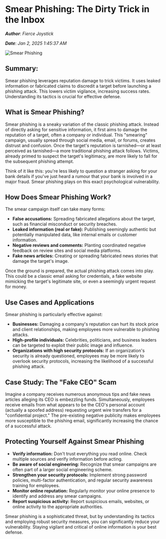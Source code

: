 # Smear Phishing: The Dirty Trick in the Inbox

***Author***: *Fierce Joystick*

***Date***: *Jan 2, 2025 1:45:37 AM*

![Smear Phishing](https://www.dbs.com/iwov-resources/images/media/stories/2022-08/jess.png)

## Summary:

Smear phishing leverages reputation damage to trick victims.  It uses leaked information or fabricated claims to discredit a target before launching a phishing attack.  This lowers victim vigilance, increasing success rates.  Understanding its tactics is crucial for effective defense.

## What is Smear Phishing?

Smear phishing is a sneaky variation of the classic phishing attack.  Instead of directly asking for sensitive information, it first aims to damage the reputation of a target, often a company or individual.  This "smearing" campaign, usually spread through social media, email, or forums, creates distrust and confusion.  Once the target's reputation is tarnished—or at least perceived as tarnished—a more traditional phishing attack follows.  Victims, already primed to suspect the target's legitimacy, are more likely to fall for the subsequent phishing attempt.

Think of it like this: you're less likely to question a stranger asking for your bank details if you've just heard a rumour that your bank is involved in a major fraud.  Smear phishing plays on this exact psychological vulnerability.

## How Does Smear Phishing Work?

The smear campaign itself can take many forms:

* **False accusations:**  Spreading fabricated allegations about the target, such as financial misconduct or security breaches.
* **Leaked information (real or fake):**  Publishing seemingly authentic but potentially manipulated data, like internal emails or customer information.
* **Negative reviews and comments:**  Planting coordinated negative feedback on review sites and social media platforms.
* **Fake news articles:**  Creating or spreading fabricated news stories that damage the target's image.

Once the ground is prepared, the actual phishing attack comes into play.  This could be a classic email asking for credentials, a fake website mimicking the target's legitimate site, or even a seemingly urgent request for money.

## Use Cases and Applications

Smear phishing is particularly effective against:

* **Businesses:** Damaging a company's reputation can hurt its stock price and client relationships, making employees more vulnerable to phishing attacks.
* **High-profile individuals:**  Celebrities, politicians, and business leaders can be targeted to exploit their public image and influence.
* **Organizations with high security protocols:**  If an organization's security is already questioned, employees may be more likely to overlook security protocols, increasing the likelihood of a successful phishing attack.


## Case Study: The "Fake CEO" Scam

Imagine a company receives numerous anonymous tips and fake news articles alleging its CEO is embezzling funds.  Simultaneously, employees receive emails from what appears to be the CEO's personal account (actually a spoofed address) requesting urgent wire transfers for a "confidential project."  The pre-existing negative publicity makes employees more susceptible to the phishing email, significantly increasing the chance of a successful attack.

## Protecting Yourself Against Smear Phishing

* **Verify information:**  Don't trust everything you read online. Check multiple sources and verify information before acting.
* **Be aware of social engineering:**  Recognize that smear campaigns are often part of a larger social engineering scheme.
* **Strengthen your security protocols:**  Implement strong password policies, multi-factor authentication, and regular security awareness training for employees.
* **Monitor online reputation:**  Regularly monitor your online presence to identify and address any smear campaigns.
* **Report suspicious activity:** Report suspicious emails, websites, or online activity to the appropriate authorities.


Smear phishing is a sophisticated threat, but by understanding its tactics and employing robust security measures, you can significantly reduce your vulnerability.  Staying vigilant and critical of online information is your best defense.